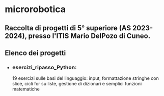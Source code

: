 # microrobotica
## Raccolta di progetti di 5° superiore (AS 2023-2024), presso l'ITIS Mario DelPozo di Cuneo. 
## Elenco dei progetti
- ### esercizi_ripasso_Python:
  19 esercizi sulle basi del linguaggio: input, formattazione stringhe con slice, cicli for su liste,
  gestione di  dizionari e semplici funzioni matematiche
